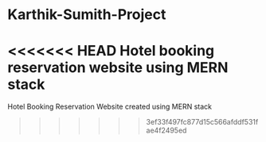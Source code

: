 # Karthik-Sumith-Project
<<<<<<< HEAD
Hotel booking reservation website using MERN stack 
=======
Hotel Booking Reservation Website created using MERN stack 
>>>>>>> 3ef33f497fc877d15c566afddf531fae4f2495ed
